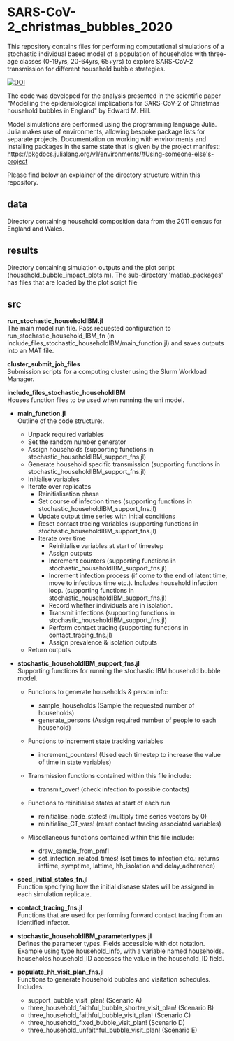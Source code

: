 # SARS-CoV-2_christmas_bubbles_2020

This repository contains files for performing computational simulations of a stochastic individual based model of a population of households with three-age classes (0-19yrs, 20-64yrs, 65+yrs) to explore SARS-CoV-2 transmission for different household bubble strategies.

[![DOI](https://zenodo.org/badge/DOI/10.5281/zenodo.7134811.svg)](https://doi.org/10.5281/zenodo.7134811)

The code was developed for the analysis presented in the scientific paper "Modelling the epidemiological implications for SARS-CoV-2 of Christmas household bubbles in England" by Edward M. Hill.

Model simulations are performed using the programming language Julia.
Julia makes use of environments, allowing bespoke package lists for separate projects. Documentation on working with environments and installing packages in the same state that is given by the project manifest: https://pkgdocs.julialang.org/v1/environments/#Using-someone-else's-project

Please find below an explainer of the directory structure within this repository.

## data
Directory containing household composition data from the 2011 census for England and Wales.

## results
Directory containing simulation outputs and the plot script (household_bubble_impact_plots.m). The sub-directory 'matlab_packages' has files that are loaded by the plot script file

## src

**run_stochastic_householdIBM.jl**  
The main model run file. Pass requested configuration to run_stochastic_household_IBM_fn (in include_files_stochastic_householdIBM/main_function.jl) and saves outputs into an MAT file.

**cluster_submit_job_files**  
Submission scripts for a computing cluster using the Slurm Workload Manager.

**include_files_stochastic_householdIBM**  
Houses function files to be used when running the uni model.


- **main_function.jl**   
    Outline of the code structure:.
    * Unpack required variables
    * Set the random number generator
    * Assign households (supporting functions in stochastic_householdIBM_support_fns.jl)
    * Generate household specific transmission (supporting functions in stochastic_householdIBM_support_fns.jl)
    * Initialise variables
    * Iterate over replicates
        - Reinitialisation phase
        - Set course of infection times (supporting functions in stochastic_householdIBM_support_fns.jl)
        - Update output time series with initial conditions
        - Reset contact tracing variables (supporting functions in stochastic_householdIBM_support_fns.jl)
        - Iterate over time
            - Reinitialise variables at start of timestep
            - Assign outputs
            - Increment counters (supporting functions in stochastic_householdIBM_support_fns.jl)
            - Increment infection process (if come to the end of latent time, move to infectious time etc.). Includes household infection loop. (supporting functions in stochastic_householdIBM_support_fns.jl)
            - Record whether individuals are in isolation.
            - Transmit infections (supporting functions in stochastic_householdIBM_support_fns.jl)
            - Perform contact tracing (supporting functions in contact_tracing_fns.jl)
            - Assign prevalence & isolation outputs
    * Return outputs

- **stochastic_householdIBM_support_fns.jl**   
    Supporting functions for running the stochastic IBM household bubble model.
    * Functions to generate households & person info:
        - sample_households (Sample the requested number of households)
        - generate_persons (Assign required number of people to each household)

    * Functions to increment state tracking variables
        - increment_counters! (Used each timestep to increase the value of time in state variables)

    * Transmission functions contained within this file include:
        - transmit_over!  (check infection to possible contacts)

    * Functions to reinitialise states at start of each run
        - reinitialise_node_states! (multiply time series vectors by 0)
        - reinitialise_CT_vars! (reset contact tracing associated variables)

    * Miscellaneous functions contained within this file include:
        - draw_sample_from_pmf!
        - set_infection_related_times! (set times to infection etc.: returns inftime, symptime, lattime, hh_isolation and delay_adherence)

- **seed_initial_states_fn.jl**   
    Function specifying how the initial disease states will be assigned in each simulation replicate.

- **contact_tracing_fns.jl**  
    Functions that are used for performing forward contact tracing from an identified infector.

- **stochastic_householdIBM_parametertypes.jl**  
    Defines the parameter types. Fields accessible with dot notation. Example using type household_info, with a variable named households. households.household_ID accesses the value in the household_ID field.    

- **populate_hh_visit_plan_fns.jl**  
    Functions to generate household bubbles and visitation schedules. Includes:
    * support_bubble_visit_plan! (Scenario A)
    * three_household_faithful_bubble_shorter_visit_plan! (Scenario B)
    * three_household_faithful_bubble_visit_plan! (Scenario C)
    * three_household_fixed_bubble_visit_plan! (Scenario D)
    * three_household_unfaithful_bubble_visit_plan! (Scenario E)
